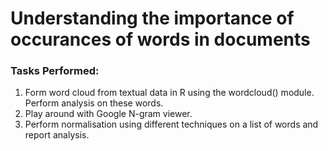 # Understanding the importance of occurances of words in documents 


### Tasks Performed:

1. Form word cloud from textual data in R using the wordcloud() module. Perform analysis on these words.
2. Play around with Google N-gram viewer.
3. Perform normalisation using different techniques on a list of words and report analysis.
